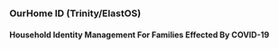 ### OurHome ID (Trinity/ElastOS)

#### Household Identity Management For Families Effected By COVID-19

